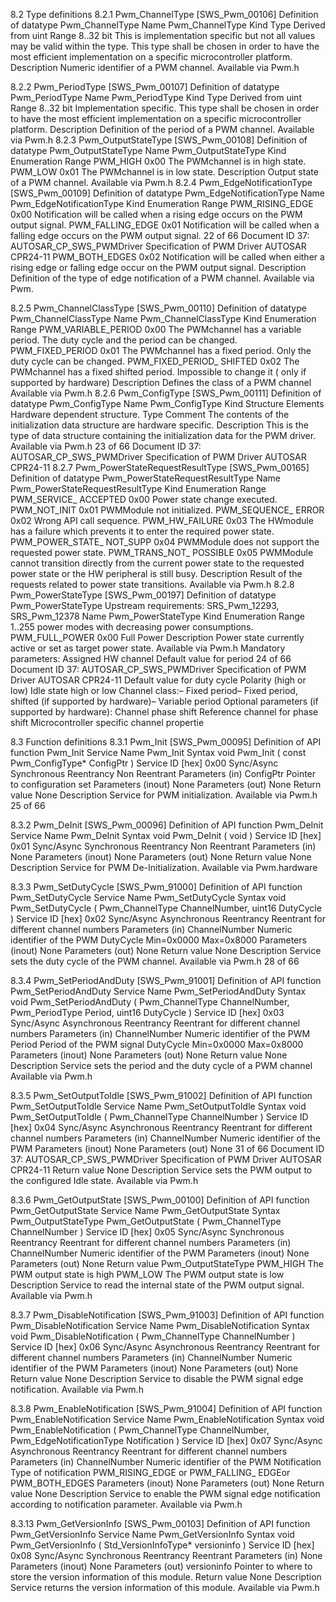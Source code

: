 8.2 Type definitions
 8.2.1 Pwm_ChannelType
 [SWS_Pwm_00106] Definition of datatype Pwm_ChannelType 
Name
 Pwm_ChannelType
 Kind
 Type
 Derived from
 uint
 Range
 8..32 bit
This is implementation specific but
 not all values may be valid within
 the type. This type shall be
 chosen in order to have the most
 efficient implementation on a
 specific microcontroller platform.
 Description
 Numeric identifier of a PWM channel.
 Available via
 Pwm.h
 
 
  8.2.2 Pwm_PeriodType
 [SWS_Pwm_00107] Definition of datatype Pwm_PeriodType 
Name
 Pwm_PeriodType
 Kind
 Type
 Derived from
 uint
 Range
 8..32 bit
Implementation specific. This type
 shall be chosen in order to have
 the most efficient implementation
 on a specific microcontroller
 platform.
 Description
 Definition of the period of a PWM channel.
 Available via
 Pwm.h
 8.2.3 Pwm_OutputStateType
 [SWS_Pwm_00108] Definition of datatype Pwm_OutputStateType 
Name
 Pwm_OutputStateType
 Kind
 Enumeration
 Range
 PWM_HIGH
 0x00
 The PWMchannel is in high state.
 PWM_LOW
 0x01
 The PWMchannel is in low state.
 Description
 Output state of a PWM channel.
 Available via
 Pwm.h
 8.2.4 Pwm_EdgeNotificationType
 [SWS_Pwm_00109] Definition of datatype Pwm_EdgeNotificationType 
Name
 Pwm_EdgeNotificationType
 Kind
 Enumeration
 Range
 PWM_RISING_EDGE
 0x00
 Notification will be called when a rising edge
 occurs on the PWM output signal.
 PWM_FALLING_EDGE
 0x01
 Notification will be called when a falling edge
 occurs on the PWM output signal.
 22 of 66
 Document ID 37: AUTOSAR_CP_SWS_PWMDriver
Specification of PWM Driver
 AUTOSAR CPR24-11
 PWM_BOTH_EDGES
 0x02
 Notification will be called when either a rising
 edge or falling edge occur on the PWM
 output signal.
 Description
 Definition of the type of edge notification of a PWM channel.
 Available via
 Pwm.
 
 8.2.5 Pwm_ChannelClassType
 [SWS_Pwm_00110] Definition of datatype Pwm_ChannelClassType 
Name
 Pwm_ChannelClassType
 Kind
 Enumeration
 Range
 PWM_VARIABLE_PERIOD
 0x00
 The PWMchannel has a variable period. The
 duty cycle and the period can be changed.
 PWM_FIXED_PERIOD
 0x01
 The PWMchannel has a fixed period. Only
 the duty cycle can be changed.
 PWM_FIXED_PERIOD_
 SHIFTED
 0x02
 The PWMchannel has a fixed shifted period.
 Impossible to change it ( only if supported by
 hardware)
 Description
 Defines the class of a PWM channel
 Available via
 Pwm.h
 8.2.6 Pwm_ConfigType
 [SWS_Pwm_00111] Definition of datatype Pwm_ConfigType 
Name
 Pwm_ConfigType
 Kind
 Structure
 Elements
 Hardware dependent structure.
 Type
Comment
 The contents of the initialization data structure are hardware specific.
 Description
 This is the type of data structure containing the initialization data for the PWM driver.
 Available via
 Pwm.h
 23 of 66
 Document ID 37: AUTOSAR_CP_SWS_PWMDriver
Specification of PWM Driver
 AUTOSAR CPR24-11
 8.2.7 Pwm_PowerStateRequestResultType
 [SWS_Pwm_00165] Definition of datatype Pwm_PowerStateRequestResultType
 Name
 Pwm_PowerStateRequestResultType
 Kind
 Enumeration
 Range
 PWM_SERVICE_
 ACCEPTED
 0x00
 Power state change executed.
 PWM_NOT_INIT
 0x01
 PWMModule not initialized.
 PWM_SEQUENCE_
 ERROR
 0x02
 Wrong API call sequence.
 PWM_HW_FAILURE
 0x03
 The HWmodule has a failure which prevents
 it to enter the required power state.
 PWM_POWER_STATE_
 NOT_SUPP
 0x04
 PWMModule does not support the requested
 power state.
 PWM_TRANS_NOT_
 POSSIBLE
 0x05
 PWMModule cannot transition directly from
 the current power state to the requested
 power state or the HW peripheral is still busy.
 Description
 Result of the requests related to power state transitions.
 Available via
 Pwm.h
 8.2.8 Pwm_PowerStateType
 [SWS_Pwm_00197] Definition of datatype Pwm_PowerStateType
 Upstream requirements: SRS_Pwm_12293, SRS_Pwm_12378
 Name
 Pwm_PowerStateType
 Kind
 Enumeration
 Range
 1..255
power modes with decreasing power
 consumptions.
 PWM_FULL_POWER
 0x00
 Full Power
 Description
 Power state currently active or set as target power state.
 Available via
 Pwm.h
 Mandatory parameters:
 Assigned HW channel
 Default value for period
 24 of 66
 Document ID 37: AUTOSAR_CP_SWS_PWMDriver
Specification of PWM Driver
 AUTOSAR CPR24-11
 Default value for duty cycle
 Polarity (high or low)
 Idle state high or low
 Channel class:– Fixed period– Fixed period, shifted (if supported by hardware)– Variable period
 Optional parameters (if supported by hardware):
 Channel phase shift
 Reference channel for phase shift
 Microcontroller specific channel propertie
 
 
 8.3 Function definitions
 8.3.1 Pwm_Init
 [SWS_Pwm_00095] Definition of API function Pwm_Init 
Service Name
 Pwm_Init
 Syntax
 void Pwm_Init (
 const Pwm_ConfigType* ConfigPtr
 )
 Service ID [hex]
 0x00
 Sync/Async
 Synchronous
 Reentrancy
 Non Reentrant
 Parameters (in)
 ConfigPtr
 Pointer to configuration set
 Parameters (inout)
 None
 Parameters (out)
 None
 Return value
 None
 Description
 Service for PWM initialization.
 Available via
 Pwm.h
 25 of 66
 
  8.3.2 Pwm_DeInit
 [SWS_Pwm_00096] Definition of API function Pwm_DeInit 
Service Name
 Pwm_DeInit
 Syntax
 void Pwm_DeInit (
 void
 )
 Service ID [hex]
 0x01
 Sync/Async
 Synchronous
 Reentrancy
 Non Reentrant
 Parameters (in)
 None
 Parameters (inout)
 None
 Parameters (out)
 None
 Return value
 None
 Description
 Service for PWM De-Initialization.
 Available via
 Pwm.hardware
 
  8.3.3 Pwm_SetDutyCycle
 [SWS_Pwm_91000] Definition of API function Pwm_SetDutyCycle 
Service Name
 Pwm_SetDutyCycle
 Syntax
 void Pwm_SetDutyCycle (
 Pwm_ChannelType ChannelNumber,
 uint16 DutyCycle
 )
 Service ID [hex]
 0x02
 Sync/Async
 Asynchronous
 Reentrancy
 Reentrant for different channel numbers
 Parameters (in)
 ChannelNumber
 Numeric identifier of the PWM
 DutyCycle
 Min=0x0000 Max=0x8000
 Parameters (inout)
 None
 Parameters (out)
 None
 Return value
 None
 Description
 Service sets the duty cycle of the PWM channel.
 Available via
 Pwm.h
 28 of 66


8.3.4 Pwm_SetPeriodAndDuty
 [SWS_Pwm_91001] Definition of API function Pwm_SetPeriodAndDuty 
Service Name
 Pwm_SetPeriodAndDuty
 Syntax
 void Pwm_SetPeriodAndDuty (
 Pwm_ChannelType ChannelNumber,
 Pwm_PeriodType Period,
 uint16 DutyCycle
 )
 Service ID [hex]
 0x03
 Sync/Async
 Asynchronous
 Reentrancy
 Reentrant for different channel numbers
 Parameters (in)
 ChannelNumber
 Numeric identifier of the PWM
 Period
 Period of the PWM signal
 DutyCycle
 Min=0x0000 Max=0x8000
 Parameters (inout)
 None
 Parameters (out)
 None
 Return value
 None
 Description
 Service sets the period and the duty cycle of a PWM channel
 Available via
 Pwm.h
 
  8.3.5 Pwm_SetOutputToIdle
 [SWS_Pwm_91002] Definition of API function Pwm_SetOutputToIdle 
Service Name
 Pwm_SetOutputToIdle
 Syntax
 void Pwm_SetOutputToIdle (
 Pwm_ChannelType ChannelNumber
 )
 Service ID [hex]
 0x04
 Sync/Async
 Asynchronous
 Reentrancy
 Reentrant for different channel numbers
 Parameters (in)
 ChannelNumber
 Numeric identifier of the PWM
 Parameters (inout)
 None
 Parameters (out)
 None
 31 of 66
 Document ID 37: AUTOSAR_CP_SWS_PWMDriver
Specification of PWM Driver
 AUTOSAR CPR24-11
 Return value
 None
 Description
 Service sets the PWM output to the configured Idle state.
 Available via
 Pwm.h 
 
  8.3.6 Pwm_GetOutputState
 [SWS_Pwm_00100] Definition of API function Pwm_GetOutputState 
Service Name
 Pwm_GetOutputState
 Syntax
 Pwm_OutputStateType Pwm_GetOutputState (
 Pwm_ChannelType ChannelNumber
 )
 Service ID [hex]
 0x05
 Sync/Async
 Synchronous
 Reentrancy
 Reentrant for different channel numbers
 Parameters (in)
 ChannelNumber
 Numeric identifier of the PWM
 Parameters (inout)
 None
 Parameters (out)
 None
 Return value
 Pwm_OutputStateType
 PWM_HIGH The PWM output state is high
 PWM_LOW The PWM output state is low
 Description
 Service to read the internal state of the PWM output signal.
 Available via
 Pwm.h
 
  8.3.7 Pwm_DisableNotification
 [SWS_Pwm_91003] Definition of API function Pwm_DisableNotification 
Service Name
 Pwm_DisableNotification
 Syntax
 void Pwm_DisableNotification (
 Pwm_ChannelType ChannelNumber
 )
 Service ID [hex]
 0x06
 Sync/Async
 Asynchronous
 Reentrancy
 Reentrant for different channel numbers
 Parameters (in)
 ChannelNumber
 Numeric identifier of the PWM
 Parameters (inout)
 None
 Parameters (out)
 None
 Return value
 None
 Description
 Service to disable the PWM signal edge notification.
 Available via
 Pwm.h
 
 
 8.3.8 Pwm_EnableNotification
 [SWS_Pwm_91004] Definition of API function Pwm_EnableNotification 
Service Name
 Pwm_EnableNotification
 Syntax
 void Pwm_EnableNotification (
 Pwm_ChannelType ChannelNumber,
 Pwm_EdgeNotificationType Notification
 )
 Service ID [hex]
 0x07
 Sync/Async
 Asynchronous
 Reentrancy
 Reentrant for different channel numbers
 Parameters (in)
 ChannelNumber
 Numeric identifier of the PWM
 Notification
 Type of notification PWM_RISING_EDGE or PWM_FALLING_
 EDGEor PWM_BOTH_EDGES
 Parameters (inout)
 None
 Parameters (out)
 None
 Return value
 None
 Description
 Service to enable the PWM signal edge notification according to notification parameter.
 Available via
 Pwm.h
 
   8.3.13 Pwm_GetVersionInfo
 [SWS_Pwm_00103] Definition of API function Pwm_GetVersionInfo 
Service Name
 Pwm_GetVersionInfo
 Syntax
 void Pwm_GetVersionInfo (
 Std_VersionInfoType* versioninfo
 )
 Service ID [hex]
 0x08
 Sync/Async
 Synchronous
 Reentrancy
 Reentrant
 Parameters (in)
 None
 Parameters (inout)
 None
 Parameters (out)
 versioninfo
 Pointer to where to store the version information of this module.
 Return value
 None
 Description
 Service returns the version information of this module.
 Available via
 Pwm.h